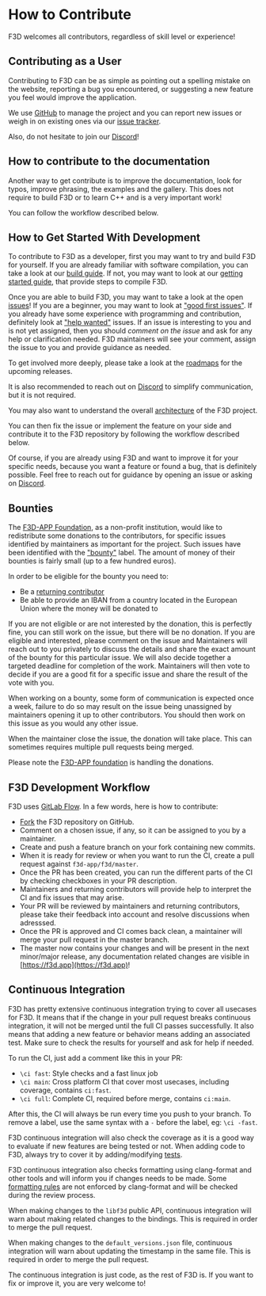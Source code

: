 # How to Contribute

F3D welcomes all contributors, regardless of skill level or experience!

## Contributing as a User

Contributing to F3D can be as simple as pointing out a spelling mistake on the website,
reporting a bug you encountered, or suggesting a new feature you feel would improve the application.

We use [GitHub](https://github.com/f3d-app/f3d) to manage the project and you can report new issues or weigh
in on existing ones via our [issue tracker](https://github.com/f3d-app/f3d/issues).

Also, do not hesitate to join our [Discord](https://discord.f3d.app)!

## How to contribute to the documentation

Another way to get contribute is to improve the documentation, look for typos, improve phrasing, the examples and the gallery.
This does not require to build F3D or to learn C++ and is a very important work!

You can follow the workflow described below.

## How to Get Started With Development

To contribute to F3D as a developer, first you may want to try and build F3D for yourself.
If you are already familiar with software compilation, you can take a look at our [build guide](doc/dev/BUILD.md).
If not, you may want to look at our [getting started guide](doc/dev/GETTING_STARTED.md), that provide steps to compile F3D.

Once you are able to build F3D, you may want to take a look at the open [issues](https://github.com/f3d-app/f3d/issues)!
If you are a beginner, you may want to look at ["good first issues"](https://github.com/f3d-app/f3d/issues?q=is%3Aopen+is%3Aissue+label%3A%22good+first+issue%22).
If you already have some experience with programming and contribution, definitely look at ["help wanted"](https://github.com/f3d-app/f3d/issues?q=is%3Aopen+is%3Aissue+label%3A%22help+wanted%22) issues.
If an issue is interesting to you and is not yet assigned, then you should _comment on the issue_ and ask for any help or clarification needed.
F3D maintainers will see your comment, assign the issue to you and provide guidance as needed.

To get involved more deeply, please take a look at the [roadmaps](doc/dev/ROADMAPS_AND_RELEASES.md) for the upcoming releases.

It is also recommended to reach out on [Discord](https://discord.f3d.app) to simplify communication, but it is not required.

You may also want to understand the overall [architecture](doc/dev/ARCHITECTURE.md) of the F3D project.

You can then fix the issue or implement the feature on your side and contribute it to the F3D repository by following the workflow described below.

Of course, if you are already using F3D and want to improve it for your specific needs, because you want a feature or found a bug,
that is definitely possible. Feel free to reach out for guidance by opening an issue or asking on [Discord](https://discord.f3d.app).

## Bounties

The [F3D-APP Foundation](https://annuaire-entreprises.data.gouv.fr/entreprise/f3d-app-foundation-941551624), as a non-profit institution, would like to redistribute some donations to the contributors, for specific issues identified by maintainers as important for the project.
Such issues have been identified with the ["bounty"](https://github.com/f3d-app/f3d/issues?q=is%3Aissue%20state%3Aopen%20label%3Abounty) label. The amount of money of their bounties is fairly small (up to a few hundred euros).

In order to be eligible for the bounty you need to:

- Be a [returning contributor](doc/dev/GOVERNANCE.md#12-returning-contributors)
- Be able to provide an IBAN from a country located in the European Union where the money will be donated to

If you are not eligible or are not interested by the donation, this is perfectly fine, you can still work on the issue, but there will be no donation.
If you are eligible and interested, please comment on the issue and Maintainers will reach out to you privately to discuss the details and share the exact amount of the bounty
for this particular issue. We will also decide together a targeted deadline for completion of the work.
Maintainers will then vote to decide if you are a good fit for a specific issue and share the result of the vote with you.

When working on a bounty, some form of communication is expected once a week, failure to do so may result on the issue being unassigned by maintainers opening it up to other contributors.
You should then work on this issue as you would any other issue.

When the maintainer close the issue, the donation will take place. This can sometimes requires multiple pull requests being merged.

Please note the [F3D-APP foundation](https://annuaire-entreprises.data.gouv.fr/entreprise/f3d-app-foundation-941551624) is handling the donations.

## F3D Development Workflow

F3D uses [GitLab Flow](https://about.gitlab.com/topics/version-control/what-is-gitlab-flow/). In a few words, here is how to contribute:

- [Fork](https://github.com/f3d-app/f3d/fork) the F3D repository on GitHub.
- Comment on a chosen issue, if any, so it can be assigned to you by a maintainer.
- Create and push a feature branch on your fork containing new commits.
- When it is ready for review or when you want to run the CI, create a pull request against `f3d-app/f3d/master`.
- Once the PR has been created, you can run the different parts of the CI by checking checkboxes in your PR description.
- Maintainers and returning contributors will provide help to interpret the CI and fix issues that may arise.
- Your PR will be reviewed by maintainers and returning contributors, please take their feedback into account and resolve discussions when adresssed.
- Once the PR is approved and CI comes back clean, a maintainer will merge your pull request in the master branch.
- The master now contains your changes and will be present in the next minor/major release, any documentation related changes are visible in [https://f3d.app](https://f3d.app)!

## Continuous Integration

F3D has pretty extensive continuous integration trying to cover all usecases for F3D.
It means that if the change in your pull request breaks continuous integration, it will not be merged until the full CI passes successfully.
It also means that adding a new feature or behavior means adding an associated test.
Make sure to check the results for yourself and ask for help if needed.

To run the CI, just add a comment like this in your PR:

- `\ci fast`: Style checks and a fast linux job
- `\ci main`: Cross platform CI that cover most usecases, including coverage, contains `ci:fast`.
- `\ci full`: Complete CI, required before merge, contains `ci:main`.

After this, the CI will always be run every time you push to your branch.
To remove a label, use the same syntax with a `-` before the label, eg: `\ci -fast`.

F3D continuous integration will also check the coverage as it is a good way to evaluate if new features are being tested or not.
When adding code to F3D, always try to cover it by adding/modifying [tests](doc/dev/TESTING.md).

F3D continuous integration also checks formatting using clang-format and other tools and will inform you if changes needs to be made.
Some [formatting rules](doc/dev/CODING_STYLE.md) are not enforced by clang-format and will be checked during the review process.

When making changes to the `libf3d` public API, continuous integration will warn about making related changes to the bindings.
This is required in order to merge the pull request.

When making changes to the `default_versions.json` file, continuous integration will warn about updating the timestamp in the same file.
This is required in order to merge the pull request.

The continuous integration is just code, as the rest of F3D is. If you want to fix or improve it, you are very welcome to!
